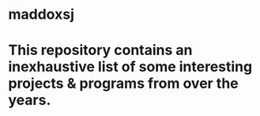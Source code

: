 # maddoxsj
# This repository contains an inexhaustive list of some interesting projects & programs from over the years.
